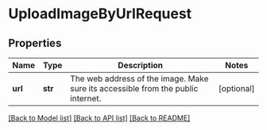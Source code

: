 # UploadImageByUrlRequest

## Properties
Name | Type | Description | Notes
------------ | ------------- | ------------- | -------------
**url** | **str** | The web address of the image. Make sure its accessible from the public internet.  | [optional] 

[[Back to Model list]](../README.md#documentation-for-models) [[Back to API list]](../README.md#documentation-for-api-endpoints) [[Back to README]](../README.md)


